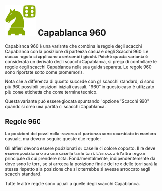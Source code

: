 # ![Capablanca960](https://github.com/gbtami/pychess-variants/blob/master/static/icons/caparandom.svg) Capablanca 960

Capablanca 960 è una variante che combina le regole degli scacchi Capablanca con la posizione di partenza casuale degli Scacchi 960. Le stesse regole si applicano a entrambi i giochi. Poiché questa variante è considerata un derivato degli scacchi Capablanca, si prega di controllare le regole degli scacchi Capablanca nella sua guida separata. Le regole 960 sono riportate sotto come promemoria.

Nota che a differenza di quanto succede con gli scacchi standard, ci sono più 960 possibili posizioni iniziali casuali. "960" in questo caso è utilizzato più come etichetta che come termine tecnico.

Questa variante può essere giocata spuntando l'opzione "Scacchi 960" quando si crea una partita di scacchi Capablanca.

## Regole 960

Le posizioni dei pezzi nella traversa di partenza sono scambiate in maniera casuale, ma devono seguire queste due regole:

Gli alfieri devono essere posizionati su caselle di colore opposto.
Il re deve essere posizionato su una casella tra le torri.
L'arrocco è l'altra regola principale di cui prendere nota. Fondamentalmente, indipendentemente da dove sono le torri, se si arrocca la posizione finale del re e delle torri sarà la stessa rispetto alla posizione che si otterrebbe si avesse arroccato negli scacchi standard.

Tutte le altre regole sono uguali a quelle degli scacchi Capablanca.

